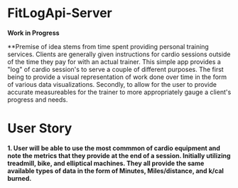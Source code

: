 # FitLogApi-Server
**Work in Progress**

**Premise of idea stems from time spent providing personal training services. Clients are generally given instructions for cardio sessions outside of the time they pay for with an actual trainer. This simple app provides a "log" of cardio session's to serve a couple of different purposes. The first being to provide a visual representation of work done over time in the form of various data visualizations. Secondly, to allow for the user to provide accurate measureables for the trainer to more appropriately gauge a client's progress and needs.
# User Story

**1. User will be able to use the most commmon of cardio equipment and note the metrics that they provide at the end of a session. Initially utilizing treadmill, bike, and elliptical machines. They all provide the same available types of data in the form of Minutes, Miles/distance, and k/cal burned.**
